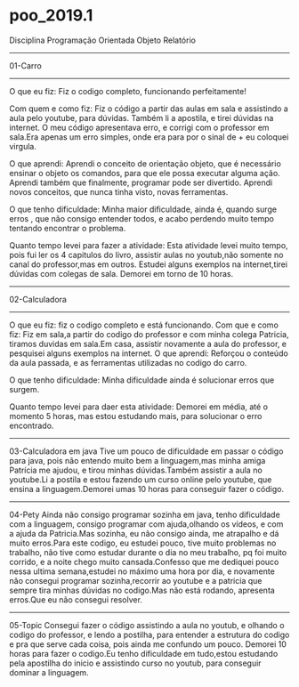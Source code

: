 # poo_2019.1
Disciplina Programação Orientada Objeto
Relatório

__________________________________________________________________________________________________________________________________
01-Carro
_______________
O que eu fiz:
Fiz o codigo completo, funcionando perfeitamente!


Com quem e como fiz:
Fiz o código a partir das aulas em sala e assistindo a aula pelo youtube, para dúvidas. Também li a apostila, e tirei dúvidas na internet.
O meu código apresentava erro, e corrigi com o professor em sala.Era apenas um erro simples, onde era para por o sinal de + eu coloquei virgula.

O que aprendi:
Aprendi o conceito de orientação objeto, que é necessário ensinar o objeto os comandos, para que ele possa executar alguma ação.
Aprendi também que finalmente, programar pode ser divertido.
Aprendi novos conceitos, que nunca tinha visto, novas ferramentas.

O que tenho dificuldade:
Minha maior dificuldade, ainda é, quando surge erros , que não consigo entender todos, e acabo perdendo muito tempo tentando encontrar o problema.

Quanto tempo levei para fazer a atividade:
Esta atividade levei muito tempo, pois fui ler os 4 capitulos do livro, assistir aulas no youtub,não somente no canal do professor,mas em outros.
Estudei alguns exemplos na internet,tirei dúvidas com colegas de sala.
Demorei em torno de 10 horas.

____________________________________________________________________________________________________________________________________
02-Calculadora
________________________________________
O que eu fiz: fiz o codigo completo e está funcionando.
Com que e como fiz:
Fiz em sala,a partir do codigo do professor e com minha colega Patricia, tiramos duvidas em sala.Em casa, assistir novamente a aula do professor, e pesquisei alguns exemplos na internet.
O que aprendi:
Reforçou o conteúdo da aula passada, e as ferramentas utilizadas no codigo do carro.

O que tenho dificuldade:
Minha dificuldade ainda é solucionar erros que surgem.

Quanto tempo levei para daer esta atividade:
Demorei em média, até o momento  5 horas, mas estou estudando mais, para solucionar o erro encontrado.
__________________________________________________________
03-Calculadora em java
Tive um pouco de dificuldade em passar o código para java, pois não entendo muito bem a linguagem,mas minha amiga Patrícia me ajudou, e tirou minhas dúvidas.Também assistir a aula no youtube.Li a postila e estou fazendo um curso online pelo youtube, que ensina a linguagem.Demorei umas 10 horas para conseguir fazer o código.
__________________________________________________________________
04-Pety
Ainda não consigo programar sozinha em java, tenho dificuldade com a linguagem, consigo programar com ajuda,olhando os vídeos, e com a ajuda da Patricia.Mas sozinha, eu não consigo ainda, me atrapalho e dá muito erros.Para este codigo, eu estudei pouco, tive muito problemas no trabalho, não tive como estudar durante o dia no meu trabalho, pq foi muito corrido, e a noite chego muito cansada.Confesso que me dediquei pouco nessa ultima semana,estudei no máximo uma hora por dia, e novamente não consegui programar sozinha,recorrir ao youtube e a patricia que sempre tira minhas dúvidas no codigo.Mas não está rodando, apresenta erros.Que eu não consegui resolver.
______________________________________________________________
05-Topic
Consegui fazer o código assistindo a aula no youtub, e olhando o codigo do professor, e lendo a postilha, para entender a estrutura do codigo e pra que serve cada coisa, pois ainda me confundo um pouco. Demorei 10 horas para fazer o codigo.Eu tenho dificuldade em tudo,estou estudando pela apostilha do inicio e assistindo curso no youtub, para conseguir dominar a linguagem.

